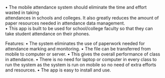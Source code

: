 • The  mobile  attendance  system  should  eliminate  the  time  and  effort  wasted  in  taking  
attendances in schools and colleges. It also greatly reduces the amount of paper resources 
needed in attendance data management.  
• This  app  is  built  to  be  used  for  school/college  faculty  so  that  they  can  take  student 
attendance on their phones.  

Features:
• The system eliminates the use of paperwork needed for attendance marking and 
monitoring. 
• The file can be transferred from mobile to computer or server. 
• This gives the overall performance of class in attendance. 
• There is no need for laptop or computer in every class to run the system as the system is 
run on mobile so no need of extra efforts and resources. 
• The app is easy to install and use. 

